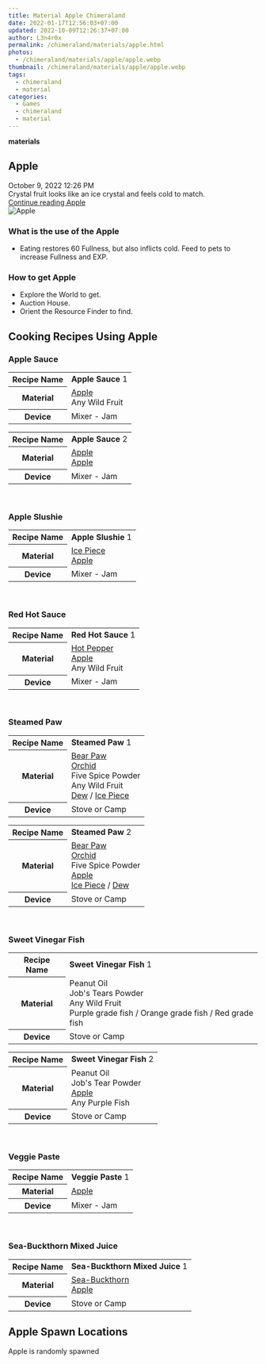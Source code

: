 ```yaml
---
title: Material Apple Chimeraland
date: 2022-01-17T12:56:03+07:00
updated: 2022-10-09T12:26:37+07:00
author: L3n4r0x
permalink: /chimeraland/materials/apple.html
photos:
  - /chimeraland/materials/apple/apple.webp
thumbnail: /chimeraland/materials/apple/apple.webp
tags:
  - chimeraland
  - material
categories:
  - Games
  - chimeraland
  - material
---
```


<section id="bootstrap-wrapper">
  <link
    rel="stylesheet"
    href="https://rawcdn.githack.com/dimaslanjaka/Web-Manajemen/870a349/css/bootstrap-5-3-0-alpha3-wrapper.css"
  />
  <div
    class="row g-0 border rounded overflow-hidden flex-md-row mb-4 shadow-sm position-relative"
  >
    <div class="col p-4 d-flex flex-column position-static">
      <strong class="d-inline-block mb-2 text-success">materials</strong>
      <h2 class="mb-0">Apple</h2>
      <div class="mb-1 text-muted">October 9, 2022 12:26 PM</div>
      <div class="mb-2 border p-1">
        Crystal fruit looks like an ice crystal and feels cold to match.
      </div>
      <a
        href="/chimeraland/materials/apple.html"
        class="stretched-link d-none text-primary"
        >Continue reading Apple</a
      >
    </div>
    <div class="col-auto d-none d-lg-block">
      <img src="/chimeraland/materials/apple/apple.webp" alt="Apple" />
    </div>
  </div>
  <div class="row">
    <div class="col-lg-6 col-12 mb-2">
      <div class="card bg-dark text-light">
        <div class="card-body">
          <h3 class="card-title">What is the use of the Apple</h3>
          <div class="card-text">
            <ul>
              <li>
                Eating restores 60 Fullness, but also inflicts cold. Feed to
                pets to increase Fullness and EXP.
              </li>
            </ul>
          </div>
        </div>
      </div>
    </div>
    <div class="col-lg-6 col-12 mb-2">
      <div class="card bg-dark text-light">
        <div class="card-body">
          <h3 class="card-title">How to get Apple</h3>
          <div class="card-text">
            <ul>
              <li>Explore the World to get.</li>
              <li>Auction House.</li>
              <li>Orient the Resource Finder to find.</li>
            </ul>
          </div>
        </div>
      </div>
    </div>
    <div class="col-12 mb-2">
      <h2 id="cookable">Cooking Recipes Using Apple</h2>
      <div id="recipe-apple-sauce">
        <h3 id="item-apple-sauce">Apple Sauce</h3>
        <div class="mb-2">
          <table class="table">
            <tr>
              <th>Recipe Name</th>
              <td><b>Apple Sauce</b> 1</td>
            </tr>
            <tr>
              <th>Material</th>
              <td>
                <a
                  class="text-decoration-none text-primary"
                  href="/chimeraland/materials/apple.html"
                  >Apple</a
                ><br />Any Wild Fruit
              </td>
            </tr>
            <tr>
              <th>Device</th>
              <td>Mixer - Jam</td>
            </tr>
          </table>
        </div>
        <div class="mb-2">
          <table class="table">
            <tr>
              <th>Recipe Name</th>
              <td><b>Apple Sauce</b> 2</td>
            </tr>
            <tr>
              <th>Material</th>
              <td>
                <a
                  class="text-decoration-none text-primary"
                  href="/chimeraland/materials/apple.html"
                  >Apple</a
                ><br /><a
                  class="text-decoration-none text-primary"
                  href="/chimeraland/materials/apple.html"
                  >Apple</a
                >
              </td>
            </tr>
            <tr>
              <th>Device</th>
              <td>Mixer - Jam</td>
            </tr>
          </table>
        </div>
      </div>
      <br />
      <div id="recipe-apple-slushie">
        <h3 id="item-apple-slushie">Apple Slushie</h3>
        <div class="mb-2">
          <table class="table">
            <tr>
              <th>Recipe Name</th>
              <td><b>Apple Slushie</b> 1</td>
            </tr>
            <tr>
              <th>Material</th>
              <td>
                <a
                  class="text-decoration-none text-primary"
                  href="/chimeraland/materials/ice-piece.html"
                  >Ice Piece</a
                ><br /><a
                  class="text-decoration-none text-primary"
                  href="/chimeraland/materials/apple.html"
                  >Apple</a
                >
              </td>
            </tr>
            <tr>
              <th>Device</th>
              <td>Mixer - Jam</td>
            </tr>
          </table>
        </div>
      </div>
      <br />
      <div id="recipe-red-hot-sauce">
        <h3 id="item-red-hot-sauce">Red Hot Sauce</h3>
        <div class="mb-2">
          <table class="table">
            <tr>
              <th>Recipe Name</th>
              <td><b>Red Hot Sauce</b> 1</td>
            </tr>
            <tr>
              <th>Material</th>
              <td>
                <a
                  class="text-decoration-none text-primary"
                  href="/chimeraland/materials/hot-pepper.html"
                  >Hot Pepper</a
                ><br /><a
                  class="text-decoration-none text-primary"
                  href="/chimeraland/materials/apple.html"
                  >Apple</a
                ><br />Any Wild Fruit
              </td>
            </tr>
            <tr>
              <th>Device</th>
              <td>Mixer - Jam</td>
            </tr>
          </table>
        </div>
      </div>
      <br />
      <div id="recipe-steamed-paw">
        <h3 id="item-steamed-paw">Steamed Paw</h3>
        <div class="mb-2">
          <table class="table">
            <tr>
              <th>Recipe Name</th>
              <td><b>Steamed Paw</b> 1</td>
            </tr>
            <tr>
              <th>Material</th>
              <td>
                <a
                  class="text-decoration-none text-primary"
                  href="/chimeraland/materials/bear-paw.html"
                  >Bear Paw</a
                ><br /><a
                  class="text-decoration-none text-primary"
                  href="/chimeraland/materials/orchid.html"
                  >Orchid</a
                ><br />Five Spice Powder<br />Any Wild Fruit<br /><a
                  class="text-decoration-none text-primary"
                  href="/chimeraland/materials/dew.html"
                  >Dew</a
                ><span> / </span
                ><a
                  class="text-decoration-none text-primary"
                  href="/chimeraland/materials/ice-piece.html"
                  >Ice Piece</a
                >
              </td>
            </tr>
            <tr>
              <th>Device</th>
              <td>Stove or Camp</td>
            </tr>
          </table>
        </div>
        <div class="mb-2">
          <table class="table">
            <tr>
              <th>Recipe Name</th>
              <td><b>Steamed Paw</b> 2</td>
            </tr>
            <tr>
              <th>Material</th>
              <td>
                <a
                  class="text-decoration-none text-primary"
                  href="/chimeraland/materials/bear-paw.html"
                  >Bear Paw</a
                ><br /><a
                  class="text-decoration-none text-primary"
                  href="/chimeraland/materials/orchid.html"
                  >Orchid</a
                ><br />Five Spice Powder<br /><a
                  class="text-decoration-none text-primary"
                  href="/chimeraland/materials/apple.html"
                  >Apple</a
                ><br /><a
                  class="text-decoration-none text-primary"
                  href="/chimeraland/materials/ice-piece.html"
                  >Ice Piece</a
                ><span> / </span
                ><a
                  class="text-decoration-none text-primary"
                  href="/chimeraland/materials/dew.html"
                  >Dew</a
                >
              </td>
            </tr>
            <tr>
              <th>Device</th>
              <td>Stove or Camp</td>
            </tr>
          </table>
        </div>
      </div>
      <br />
      <div id="recipe-sweet-vinegar-fish">
        <h3 id="item-sweet-vinegar-fish">Sweet Vinegar Fish</h3>
        <div class="mb-2">
          <table class="table">
            <tr>
              <th>Recipe Name</th>
              <td><b>Sweet Vinegar Fish</b> 1</td>
            </tr>
            <tr>
              <th>Material</th>
              <td>
                Peanut Oil<br />Job&#x27;s Tears Powder<br />Any Wild Fruit<br />Purple
                grade fish<span> / </span>Orange grade fish<span> / </span>Red
                grade fish
              </td>
            </tr>
            <tr>
              <th>Device</th>
              <td>Stove or Camp</td>
            </tr>
          </table>
        </div>
        <div class="mb-2">
          <table class="table">
            <tr>
              <th>Recipe Name</th>
              <td><b>Sweet Vinegar Fish</b> 2</td>
            </tr>
            <tr>
              <th>Material</th>
              <td>
                Peanut Oil<br />Job&#x27;s Tear Powder<br /><a
                  class="text-decoration-none text-primary"
                  href="/chimeraland/materials/apple.html"
                  >Apple</a
                ><br />Any Purple Fish
              </td>
            </tr>
            <tr>
              <th>Device</th>
              <td>Stove or Camp</td>
            </tr>
          </table>
        </div>
      </div>
      <br />
      <div id="recipe-veggie-paste">
        <h3 id="item-veggie-paste">Veggie Paste</h3>
        <div class="mb-2">
          <table class="table">
            <tr>
              <th>Recipe Name</th>
              <td><b>Veggie Paste</b> 1</td>
            </tr>
            <tr>
              <th>Material</th>
              <td>
                <a
                  class="text-decoration-none text-primary"
                  href="/chimeraland/materials/apple.html"
                  >Apple</a
                >
              </td>
            </tr>
            <tr>
              <th>Device</th>
              <td>Mixer - Jam</td>
            </tr>
          </table>
        </div>
      </div>
      <br />
      <div id="recipe-sea-buckthorn-mixed-juice">
        <h3 id="item-sea-buckthorn-mixed-juice">Sea-Buckthorn Mixed Juice</h3>
        <div class="mb-2">
          <table class="table">
            <tr>
              <th>Recipe Name</th>
              <td><b>Sea-Buckthorn Mixed Juice</b> 1</td>
            </tr>
            <tr>
              <th>Material</th>
              <td>
                <a
                  class="text-decoration-none text-primary"
                  href="/chimeraland/materials/sea-buckthorn.html"
                  >Sea-Buckthorn</a
                ><br /><a
                  class="text-decoration-none text-primary"
                  href="/chimeraland/materials/apple.html"
                  >Apple</a
                >
              </td>
            </tr>
            <tr>
              <th>Device</th>
              <td>Stove or Camp</td>
            </tr>
          </table>
        </div>
      </div>
    </div>
    <div class="col-12 mb-2">
      <h2>Apple Spawn Locations</h2>
      <p>Apple is randomly spawned</p>
    </div>
  </div>
</section>